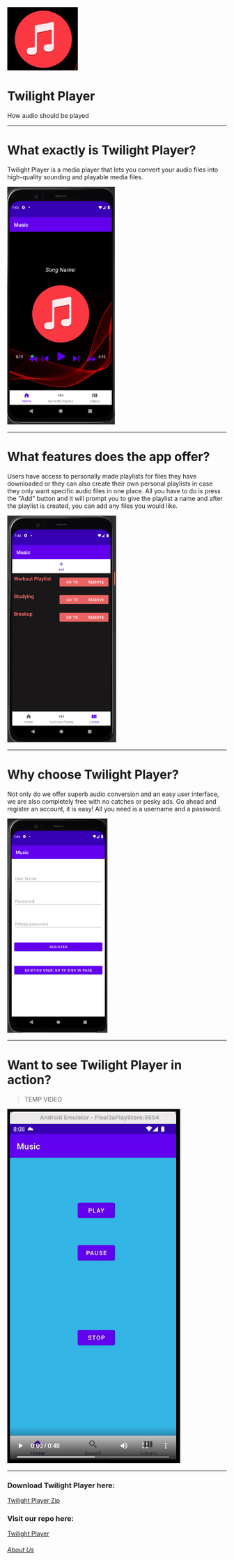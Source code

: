 <img src="Screenshot 2022-04-21 8.40.58 PM.png" alt="Logo">

# Twilight Player


How audio should be played


* * *

What exactly is Twilight Player?
================================

Twilight Player is a media player that lets you convert your audio files into high-quality sounding and playable media files. 

<img src="Screenshot 2022-04-21 8.26.43 PM.png" alt = "Main">

* * *

What features does the app offer?
=================================

Users have access to personally made playlists for files they have downloaded or they can also create their own personal playlists in case they only want specific audio files in one place. All you have to do is press the "Add" button and it will prompt you to give the playlist a name and after the playlist is created, you can add any files you would like. <br>

<img src="Screenshot 2022-04-21 8.25.45 PM.png" alt="Playlists">

* * *

Why choose Twilight Player?
===========================

Not only do we offer superb audio conversion and an easy user interface, we are also completely free with no catches or pesky ads. Go ahead and register an account, it is easy! All you need is a username and a password. 

<img src="Screenshot 2022-04-21 8.32.06 PM.png" alt="Sign Up">

* * *

Want to see Twilight Player in action?
======================================
> TEMP VIDEO

[![Twilight-Player](Vid-pic.png)](https://user-images.githubusercontent.com/10476684/164582404-f32c2c9d-fb0b-43ad-8b5e-42b9c8b29734.mp4 "Demo Video")

* * *

### Download Twilight Player here:
<a href="Twilight-ex-master.zip" download> Twilight Player Zip </a>

### Visit our repo here:
<a href ="https://github.com/SCCapstone/Twilight-ex.git"> Twilight Player</a>

###### [About Us](https://github.com/SCCapstone/Twilight-Player/blob/gh-pages/About-us.md)

